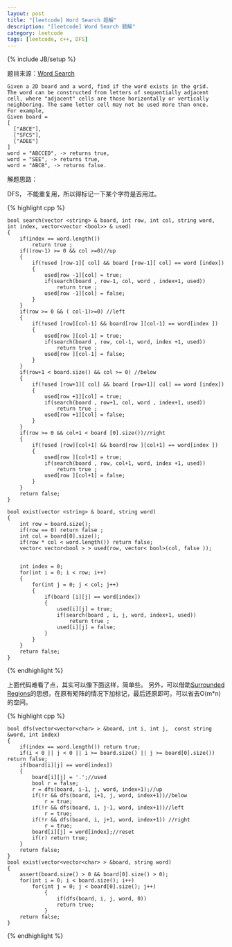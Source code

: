 ```yaml
---
layout: post
title: "[leetcode] Word Search 题解"
description: "[leetcode] Word Search 题解"
category: leetcode 
tags: [leetcode, c++, DFS]
---
```

{% include JB/setup %}


题目来源：[Word Search](https://oj.leetcode.com/problems/word-search/)

>
	Given a 2D board and a word, find if the word exists in the grid.
	The word can be constructed from letters of sequentially adjacent cell, where "adjacent" cells are those horizontally or vertically neighboring. The same letter cell may not be used more than once.
	For example,
	Given board =
	[
	  ["ABCE"],
	  ["SFCS"],
	  ["ADEE"]
	]
	word = "ABCCED", -> returns true,
	word = "SEE", -> returns true,
	word = "ABCB", -> returns false.

解题思路：

DFS， 不能重复用，所以得标记一下某个字符是否用过。

{% highlight cpp %}
	
	bool search(vector <string> & board, int row, int col, string word, int index, vector<vector <bool>> & used)
	{
	    if(index == word.length())
	        return true ;
	    if((row-1) >= 0 && col >=0)//up
	    {
	        if(!used [row-1][ col] && board [row-1][ col] == word [index])
	        {
	            used[row -1][col] = true;
	            if(search(board , row-1, col, word , index+1, used))
	                return true ;
	            used[row -1][col] = false;
	        }
	    }
	    if(row >= 0 && ( col-1)>=0) //left
	    {
	        if(!used [row][col-1] && board[row ][col-1] == word[index ])
	        {
	            used[row ][col-1] = true;
	            if(search(board , row, col-1, word, index +1, used))
	                return true ;
	            used[row ][col-1] = false;
	        }
	    }
	    if(row+1 < board.size() && col >= 0) //below
	    {
	        if(!used [row+1][ col] && board [row+1][ col] == word [index])
	        {
	            used[row +1][col] = true;
	            if(search(board , row+1, col, word , index+1, used))
	                return true ;
	            used[row +1][col] = false;
	        }
	    }
	    if(row >= 0 && col+1 < board [0].size())//right
	    {
	        if(!used [row][col+1] && board[row ][col+1] == word[index ])
	        {
	            used[row ][col+1] = true;
	            if(search(board , row, col+1, word, index +1, used))
	                return true ;
	            used[row ][col+1] = false;
	        }
	    }
	    return false;
	}
	 
	bool exist(vector <string> & board, string word)
	{
	    int row = board.size();
	    if(row == 0) return false ;
	    int col = board[0].size();
	    if(row * col < word.length()) return false;
	    vector< vector<bool > > used(row, vector< bool>(col, false ));
	
	
	    int index = 0;
	    for(int i = 0; i < row; i++)
	    {
	        for(int j = 0; j < col; j++)
	        {
	            if(board [i][j] == word[index])
	            {
	                used[i][j] = true;
	                if(search(board , i, j, word, index+1, used))
	                    return true ;
	                used[i][j] = false;
	            }
	        }
	    }
	    return false;
	}
{% endhighlight %}

上面代码难看了点，其实可以像下面这样，简单些。 另外，可以借助[Surrounded Regions](TODO_PRE/surrounded-regions.html)的思想，在原有矩阵的情况下加标记，最后还原即可。可以省去O(m*n)的空间。

{% highlight cpp %}
	
	bool dfs(vector<vector<char> > &board, int i, int j,  const string &word, int index)
    {
        if(index == word.length()) return true;
        if(i < 0 || j < 0 || i >= board.size() || j >= board[0].size()) return false;
        if(board[i][j] == word[index])
        {
            board[i][j] = '.';//used
            bool r = false;
            r = dfs(board, i-1, j, word, index+1);//up
            if(!r && dfs(board, i+1, j, word, index+1))//below
                r = true;
            if(!r && dfs(board, i, j-1, word, index+1))//left
                r = true;
            if(!r && dfs(board, i, j+1, word, index+1)) //right
                r = true;
            board[i][j] = word[index];//reset
            if(r) return true;
        }
        return false;
    }
    bool exist(vector<vector<char> > &board, string word) 
    {
        assert(board.size() > 0 && board[0].size() > 0);
        for(int i = 0; i < board.size(); i++)
            for(int j = 0; j < board[0].size(); j++)
                {
                    if(dfs(board, i, j, word, 0))
                    return true;
                }   
        return false;
    }
{% endhighlight %}
